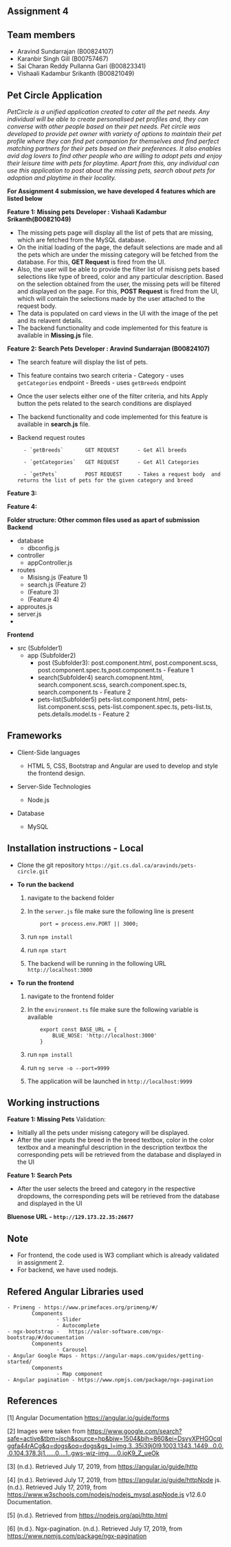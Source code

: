 ## Assignment 4 ##
## Team members
* Aravind Sundarrajan (B00824107)
* Karanbir Singh Gill (B00757467)
* Sai Charan Reddy Pullanna Gari (B00823341)
* Vishaali Kadambur Srikanth (B00821049)

## Pet Circle Application ##

*PetCircle is a unified application created to cater all the pet needs. Any individual will be able to create personalised pet profiles and, they can converse with other people based on their pet needs. Pet circle was developed to provide pet owner with variety of options to maintain their pet profile where they can find pet companion for themselves and find perfect matching partners for their pets based on their preferences. 
It also enables avid dog lovers to find other people who are willing to adopt pets and enjoy their leisure time with pets for playtime. Apart from this, any individual can use this application to post about the missing pets, search about pets for adoption and playtime in their locality.*

**For Assignment 4 submission, we have developed 4 features which are listed below**

**Feature 1: Missing pets**
**Developer : Vishaali Kadambur Srikanth(B00821049)**
- The missing pets page will display all the list of pets that are missing, which are fetched from the MySQL database.
- On the initial loading of the page, the default selections are made and all the pets which are under the missing category will be fetched from the database. For this, **GET Request** is fired from the UI. 
- Also, the user will be able to provide the filter list of misisng pets based selections like type of breed, color and any particular description. Based on the selection obtained from the user, the missing pets will be filtered and displayed on the page. For this, **POST Request** is fired from the UI, which will contain the selections made by the user attached to the request body.
- The data is populated on card views in the UI with the image of the pet and its relavent details.
- The backend functionality and code implemented for this feature is available in **Missing.js** file.

**Feature 2: Search Pets**
**Developer : Aravind Sundarrajan (B00824107)**
 - The search feature will display the list of pets.
 - This feature contains two search criteria
        - Category - uses `getCategories` endpoint
        - Breeds - uses  `getBreeds` endpoint
- Once the user selects either one of the filter criteria, and hits Apply button the pets related to the search conditions are displayed
- The backend functionality and code implemented for this feature is available in **search.js** file.
- Backend request routes

        - `getBreeds`       GET REQUEST      - Get All breeds
        
        - `getCategories`   GET REQUEST      - Get All Categories
        
        - `getPets`         POST REQUEST     - Takes a request body  and returns the list of pets for the given category and breed

**Feature 3:**

**Feature 4:**

**Folder structure: Other common files used as apart of submission**
**Backend** 
- database 
    - dbconfig.js
- controller
    - appController.js
- routes 
    - Misisng.js (Feature 1)
    - search.js (Feature 2)
    -  (Feature 3)
    -  (Feature 4)
- approutes.js
- server.js
-
**Frontend**
- src (Subfolder1)
    - app (Subfolder2)
        - post (Subfolder3): post.component.html, post.component.scss, post.component.spec.ts,post.component.ts                                         - Feature 1
        - search(Subfolder4) search.comopnent.html, search.component.scss, search.component.spec.ts, search.component.ts                                - Feature 2
        - pets-list(Subfolder5) pets-list.component.html, pets-list.component.scss, pets-list.component.spec.ts, pets-list.ts, pets.details.model.ts    - Feature 2

## Frameworks
- Client-Side languages
    - HTML 5, CSS, Bootstrap and Angular are used to develop and style the frontend design.
    
- Server-Side Technologies
    - Node.js
    
- Database
    - MySQL

## Installation instructions - Local
- Clone the git repository `https://git.cs.dal.ca/aravinds/pets-circle.git`
- **To run the backend**
    
    1.  navigate to the backend folder
    2.  In the `server.js` file make sure the following line is present
                
                port = process.env.PORT || 3000;
                
    
    3.  run `npm install`
    4.  run `npm start`
    5.  The backend will be running in the following URL `http://localhost:3000`
            
- **To run the frontend**
    
    1.  navigate to the frontend folder
    2.  In the `environment.ts` file make sure the following variable is available
        
                export const BASE_URL = {
                    BLUE_NOSE: 'http://localhost:3000'
                }
            
    3.  run `npm install`
    4.  run `ng serve -o --port=9999`
    5.  The application will be launched in `http://localhost:9999`
    
## Working instructions

**Feature 1: Missing Pets**
Validation: 
- Initially all the pets under misisng category will be displayed.
- After the user inputs the breed in the breed textbox, color in the color textbox and a meaningful description in the description textbox the corresponding pets will be retrieved from the database and displayed in the UI 

**Feature 1: Search Pets**
- After the user selects the breed and category in the respective dropdowns, the corresponding pets will be retrieved from the database and displayed in the UI


**Bluenose URL - `http://129.173.22.35:26677`**


## Note
- For frontend, the code used is W3 compliant which is already validated in assignment 2. 
- For backend, we have used nodejs.
   
## Refered Angular Libraries used
    - Primeng - https://www.primefaces.org/primeng/#/
            Components
                    - Slider
                    - Autocomplete
    - ngx-bootstrap -   https://valor-software.com/ngx-bootstrap/#/documentation
            Components
                    - Carousel
    - Angular Google Maps - https://angular-maps.com/guides/getting-started/ 
            Components
                    - Map component
    - Angular pagination - https://www.npmjs.com/package/ngx-pagination

## References

[1] Angular Documentation https://angular.io/guide/forms

[2] Images were taken from https://www.google.com/search?safe=active&tbm=isch&source=hp&biw=1504&bih=860&ei=DsvyXPHGOcqIggfa44rACg&q=dogs&oq=dogs&gs_l=img.3..35i39j0l9.1003.1343..1449...0.0..0.104.378.3j1......0....1..gws-wiz-img.....0.ioK9_Z_ueOk

[3] (n.d.). Retrieved July 17, 2019, from https://angular.io/guide/http

[4] (n.d.). Retrieved July 17, 2019, from https://angular.io/guide/httpNode js. (n.d.). Retrieved July 17, 2019, from https://www.w3schools.com/nodejs/nodejs_mysql.aspNode.js v12.6.0 Documentation.

[5] (n.d.). Retrieved from https://nodejs.org/api/http.html

[6] (n.d.). Ngx-pagination. (n.d.). Retrieved July 17, 2019, from https://www.npmjs.com/package/ngx-pagination